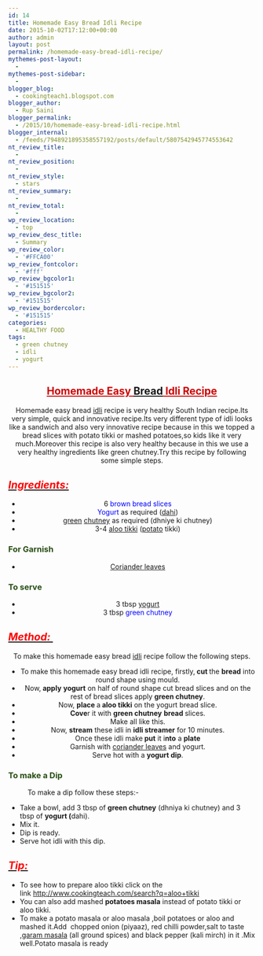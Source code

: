 ```yaml
---
id: 14
title: Homemade Easy Bread Idli Recipe
date: 2015-10-02T17:12:00+00:00
author: admin
layout: post
permalink: /homemade-easy-bread-idli-recipe/
mythemes-post-layout:
  - 
mythemes-post-sidebar:
  - 
blogger_blog:
  - cookingteach1.blogspot.com
blogger_author:
  - Rup Saini
blogger_permalink:
  - /2015/10/homemade-easy-bread-idli-recipe.html
blogger_internal:
  - /feeds/7948921895358557192/posts/default/5807542945774553642
nt_review_title:
  - 
nt_review_position:
  - 
nt_review_style:
  - stars
nt_review_summary:
  - 
nt_review_total:
  - 
wp_review_location:
  - top
wp_review_desc_title:
  - Summary
wp_review_color:
  - '#FFCA00'
wp_review_fontcolor:
  - '#fff'
wp_review_bgcolor1:
  - '#151515'
wp_review_bgcolor2:
  - '#151515'
wp_review_bordercolor:
  - '#151515'
categories:
  - HEALTHY FOOD
tags:
  - green chutney
  - idli
  - yogurt
---
```

<div dir="ltr" style="text-align: left;">
  <div style="clear: both; text-align: center;">
  </p>
  
  <h2>
    <span style="color: #cc0000; text-decoration: underline;">Homemade Easy <a title="Bread" href="http://en.wikipedia.org/wiki/Bread" target="_blank" rel="wikipedia">Bread</a> Idli Recipe</span>
  </h2>
  
  <p>
    Homemade easy bread <a class="zem_slink" title="Idli" href="http://en.wikipedia.org/wiki/Idli" target="_blank" rel="wikipedia">idli</a> recipe is very healthy South Indian recipe.Its very simple, quick and innovative recipe.Its very different type of idli looks like a sandwich and also very innovative recipe because in this we topped a bread slices with potato tikki or mashed potatoes,so kids like it very much.Moreover this recipe is also very healthy because in this we use a very healthy ingredients like green chutney.Try this recipe by following some simple steps.
  </p>
  
  <h2 style="text-align: left;">
    <b><i><u><span style="color: red;">Ingredients: </span></u></i></b>
  </h2>
  
  <ul>
    <li>
      6<span style="color: blue;"> brown bread slices</span>
    </li>
    <li>
      <span style="color: blue;">Yogurt </span>as required (<a title="Yogurt" href="http://en.wikipedia.org/wiki/Yogurt" target="_blank" rel="wikipedia">dahi</a>)
    </li>
    <li>
      <a title="Green" href="http://en.wikipedia.org/wiki/Green" target="_blank" rel="wikipedia">green</a> <a title="Chutney" href="http://en.wikipedia.org/wiki/Chutney" target="_blank" rel="wikipedia">chutney</a> as required (dhniye ki chutney)
    </li>
    <li>
      3-4 <a title="Aloo tikki" href="http://en.wikipedia.org/wiki/Aloo_tikki" target="_blank" rel="wikipedia">aloo tikki</a> (<a title="Potato" href="http://en.wikipedia.org/wiki/Potato" target="_blank" rel="wikipedia">potato</a> tikki)
    </li>
  </ul>
  
  <h3 style="text-align: left;">
    <span style="color: #274e13;">For Garnish</span>
  </h3>
  
  <ul>
    <li>
      <span style="color: blue;"><a title="Coriander" href="http://en.wikipedia.org/wiki/Coriander" target="_blank" rel="wikipedia">Coriander leaves</a></span>
    </li>
  </ul>
  
  <h3 style="text-align: left;">
    <span style="color: #274e13;">To serve</span>
  </h3>
  
  <ul>
    <li>
      3 tbsp <a title="Yogurt" href="http://en.wikipedia.org/wiki/Yogurt" target="_blank" rel="wikipedia">yogurt</a>
    </li>
    <li>
      3 tbsp <span style="color: blue;">green chutney</span>
    </li>
  </ul>
  
  <h2 style="text-align: left;">
    <i><u><span style="color: red;">Method: </span></u></i>
  </h2>
  
  <p>
    To make this homemade easy bread <a title="Idli" href="http://en.wikipedia.org/wiki/Idli" target="_blank" rel="wikipedia">idli</a> recipe follow the following steps.
  </p>
  
  <ul>
    <li>
      To make this homemade easy bread idli recipe, firstly,<b> cut </b>the <b>bread</b> into round shape using mould.
    </li>
    <li>
      Now,<b> apply</b> <b>yogurt</b> on half of round shape cut bread slices and on the rest of bread slices apply <b>green chutney</b>.
    </li>
    <li>
      Now, <b>place </b>a<b> aloo tikki</b> on the yogurt bread slice.
    </li>
    <li>
      <b>Cove</b>r it with <b>green chutney</b> <b>bread </b>slices.
    </li>
    <li>
      Make all like this.
    </li>
    <li>
      Now, <b>stream</b> these idli in <b>idli streamer</b> for 10 minutes.
    </li>
    <li>
      Once these idli make<b> put</b> it i<b>nto</b> a <b>plate</b>
    </li>
    <li>
      Garnish with <a title="Coriander" href="http://en.wikipedia.org/wiki/Coriander" target="_blank" rel="wikipedia">coriander leaves</a> and yogurt.
    </li>
    <li>
      Serve hot with a <b>yogurt dip</b>.
    </li>
  </ul>
  
  <h3 style="text-align: left;">
    <span style="color: #274e13;">To make a Dip</span>
  </h3>
  
  <div style="text-align: left;">
              To make a dip follow these steps:-
  </p>
  
  <ul>
    <li>
      Take a bowl, add 3 tbsp of <b>green chutney</b> (dhniya ki chutney) and 3 tbsp of <b>yogurt (</b>dahi).
    </li>
    <li>
      Mix it.
    </li>
    <li>
      Dip is ready.
    </li>
    <li>
      Serve hot idli with this dip.
    </li>
  </ul>
  
  <h2 style="text-align: left;">
    <i><u><span style="color: red;">Tip: </span></u></i>
  </h2>
  
  <ul>
    <li>
      To see how to prepare aloo tikki click on the link <a href="http://www.cookingteach.com/search?q=aloo+tikki">http://www.cookingteach.com/search?q=aloo+tikki</a>
    </li>
    <li>
      You can also add mashed <b>potatoes masala</b> instead of potato tikki or aloo tikki.
    </li>
    <li>
      To make a potato masala or aloo masala ,boil potatoes or aloo and mashed it.Add  chopped onion (piyaaz), red chilli powder,salt to taste ,<a title="Garam masala" href="http://en.wikipedia.org/wiki/Garam_masala" target="_blank" rel="wikipedia">garam masala</a> (all ground spices) and black pepper (kali mirch) in it .Mix well.Potato masala is ready
    </li>
  </ul>
</p>